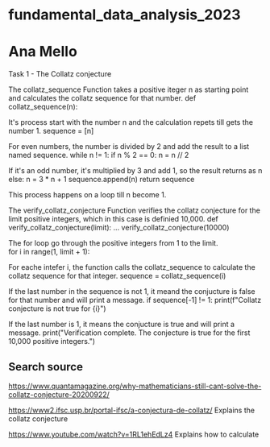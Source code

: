 # fundamental_data_analysis_2023
# Ana Mello


Task 1 - The Collatz conjecture

The collatz_sequence Function takes a positive iteger n as starting point and calculates the collatz sequence for that number. 
def collatz_sequence(n):

It's process start with the number n and the calculation repets till gets the number 1.
    sequence = [n]

For even numbers, the number is divided by 2 and add the result to a list named sequence. 
    while n != 1:
        if n % 2 == 0:
            n = n // 2

If it's an odd number, it's multiplied by 3 and add 1, so the result returns as n
        else:
            n = 3 * n + 1
        sequence.append(n)
    return sequence

This process happens on a loop till n become 1. 

The verify_collatz_conjecture Function verifies the collatz conjecture for the limit positive integers, which in this case is definied 10,000.
def verify_collatz_conjecture(limit):
...
verify_collatz_conjecture(10000)

The for loop go through the positive integers from 1 to the limit.     
for i in range(1, limit + 1):

For eache intefer i, the function calls the collatz_sequence to calculate the collatz sequence for that integer. 
        sequence = collatz_sequence(i)

If the last number in the sequence is not 1, it meand the conjucture is false for that number and will print a message. 
        if sequence[-1] != 1:
            print(f"Collatz conjecture is not true for {i}")

If the last number is 1, it means the conjucture is true and will print a message. 
    print("Verification complete. The conjecture is true for the first 10,000 positive integers.")


## Search source
https://www.quantamagazine.org/why-mathematicians-still-cant-solve-the-collatz-conjecture-20200922/

https://www2.ifsc.usp.br/portal-ifsc/a-conjectura-de-collatz/
Explains the collatz conjecture

https://www.youtube.com/watch?v=1RL1ehEdLz4
Explains how to calculate

